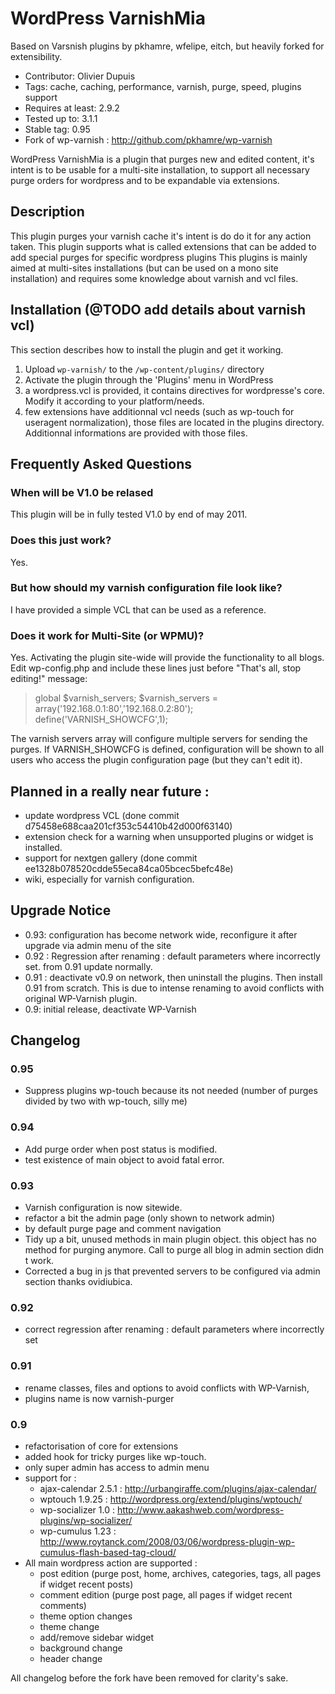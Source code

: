 WordPress VarnishMia
====================

Based on Varsnish plugins by pkhamre, wfelipe, eitch, but heavily forked for extensibility.

* Contributor: Olivier Dupuis
* Tags: cache, caching, performance, varnish, purge, speed, plugins support
* Requires at least: 2.9.2
* Tested up to: 3.1.1
* Stable tag: 0.95
* Fork of wp-varnish : http://github.com/pkhamre/wp-varnish

WordPress VarnishMia is a plugin that purges new and edited content, it's intent is to be usable for a multi-site installation, to support all necessary purge orders for wordpress and to be expandable via extensions.

Description
-----------

This plugin purges your varnish cache it's intent is do do it for any action taken. This plugin supports what is called extensions that can be added to add special purges for specific wordpress plugins
This plugins is mainly aimed at multi-sites installations (but can be used on a mono site installation) and requires some knowledge about varnish and vcl files.
 
Installation (@TODO add details about varnish vcl)
------------

This section describes how to install the plugin and get it working.

1. Upload `wp-varnish/` to the `/wp-content/plugins/` directory
2. Activate the plugin through the 'Plugins' menu in WordPress
3. a wordpress.vcl is provided, it contains directives for wordpresse's core. Modify it according to your platform/needs.
4. few extensions have additionnal vcl needs (such as wp-touch for useragent normalization), those files are located in the plugins directory. Additionnal informations are provided with those files.

Frequently Asked Questions 
--------------------------

### When will be V1.0 be relased
This plugin will be in fully tested V1.0 by end of may 2011.

### Does this just work?

Yes.

### But how should my varnish configuration file look like?

I have provided a simple VCL that can be used as a reference.

### Does it work for Multi-Site (or WPMU)?

Yes. Activating the plugin site-wide will provide the functionality to all
blogs. Edit wp-config.php and
include these lines just before "That's all, stop editing!" message:

> global $varnish_servers;
> $varnish_servers = array('192.168.0.1:80','192.168.0.2:80');
> define('VARNISH_SHOWCFG',1);

The varnish servers array will configure multiple servers for sending the
purges. If VARNISH_SHOWCFG is defined, configuration will be shown to all
users who access the plugin configuration page (but they can't edit it).

Planned in a really near future :
---------------------------------
  - update wordpress VCL (done commit d75458e688caa201cf353c54410b42d000f63140)
  - extension check for a warning when unsupported plugins or widget is installed.
  - support for nextgen gallery (done commit ee1328b078520cdde55eca84ca05bcec5befc48e)
  - wiki, especially for varnish configuration.

Upgrade Notice
--------------
* 0.93: configuration has become network wide, reconfigure it after upgrade via admin menu of the site
* 0.92 : Regression after renaming : default parameters where incorrectly set. from 0.91 update normally.
* 0.91 : deactivate v0.9 on network, then uninstall the plugins. Then install 0.91 from scratch. This is due to intense renaming to avoid conflicts with original WP-Varnish plugin.
* 0.9: initial release, deactivate WP-Varnish

Changelog
---------
### 0.95 ###
* Suppress plugins wp-touch because its not needed (number of purges divided by two with wp-touch, silly me)

### 0.94 ###
* Add purge order when post status is modified.
* test existence of main object to avoid fatal error.

### 0.93 ###
* Varnish configuration is now sitewide.
* refactor a bit the admin page (only shown to network admin)
* by default purge page and comment navigation
* Tidy up a bit, unused methods in main plugin object. this object has no method for purging anymore. Call to purge all blog in admin section didn t work.
* Corrected a bug in js that prevented servers to be configured via admin section  thanks ovidiubica.

### 0.92
* correct regression after renaming : default parameters where incorrectly set

### 0.91 
* rename classes, files and options to avoid conflicts with WP-Varnish,
* plugins name is now varnish-purger


### 0.9
* refactorisation of core for extensions
* added hook for tricky purges like wp-touch.
* only super admin has access to admin menu
* support for :
  - ajax-calendar 2.5.1 : http://urbangiraffe.com/plugins/ajax-calendar/
  - wptouch 1.9.25 : http://wordpress.org/extend/plugins/wptouch/
  - wp-socializer 1.0 : http://www.aakashweb.com/wordpress-plugins/wp-socializer/
  - wp-cumulus 1.23 : http://www.roytanck.com/2008/03/06/wordpress-plugin-wp-cumulus-flash-based-tag-cloud/
* All main wordpress action are supported :
  - post edition (purge post, home, archives, categories, tags, all pages if widget recent posts)
  - comment edition (purge post page, all pages if widget recent comments)
  - theme option changes
  - theme change
  - add/remove sidebar widget
  - background change
  - header change

All changelog before the fork have been removed for clarity's sake.
